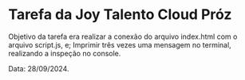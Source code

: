 # Tarefa da Joy Talento Cloud Próz

Objetivo da tarefa era realizar a conexão do arquivo index.html com o arquivo script.js, e;
Imprimir três vezes uma mensagem no terminal, realizando a inspeção no console.

Data: 28/09/2024.